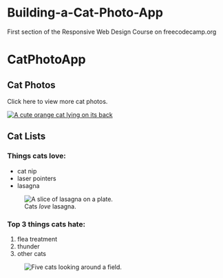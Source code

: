# Building-a-Cat-Photo-App
First section of the Responsive Web Design Course on freecodecamp.org
<html>
  <body>
    <main>
      <h1>CatPhotoApp</h1>
      <section>
      <h2>Cat Photos</h2>
      <!-- TODO: Add link to cat photos -->
      <p>Click here to view more <a target="_blank" herf="https://freecatphotoapp.com">cat photos</a>.</p>
      <a href="https://freecatphotoapp.com"><img src="https://cdn.freecodecamp.org/curriculum/cat-photo-app/relaxing-cat.jpg" alt="A cute orange cat lying on its back"></a>
      </section>
      <section>
        <h2>Cat Lists</h2>
        <h3>Things cats love:</h3>
          <ul>
            <li>cat nip</li>
            <li>laser pointers</li>
            <li>lasagna</li>
          </ul>
          <figure><img src="https://cdn.freecodecamp.org/curriculum/cat-photo-app/lasagna.jpg" alt="A slice of lasagna on a plate."><figcaption>Cats <em>love</em> lasagna.</figcaption></figure>
          <h3>Top 3 things cats hate:</h3>
            <ol>
              <li>flea treatment</li>
              <li>thunder</li>
              <li>other cats</li>
            </ol>
            <figure>
              <img src="https://cdn.freecodecamp.org/curriculum/cat-photo-app/cats.jpg" alt="Five cats looking around a field.">
            </figure>
      </section>
    </main>
  </body>
</html>
